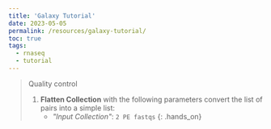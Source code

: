 ```yaml
---
title: 'Galaxy Tutorial'
date: 2023-05-05
permalink: /resources/galaxy-tutorial/
toc: true
tags:
  - rnaseq
  - tutorial
---
```


> <hands-on-title>Quality control</hands-on-title>
>
> 1. **Flatten Collection** <i class="fa-solid fa-wrench" aria-hidden="true"></i> with the following parameters convert the list of pairs into a simple list:
>     - *"Input Collection"*: `2 PE fastqs`
{: .hands_on}

